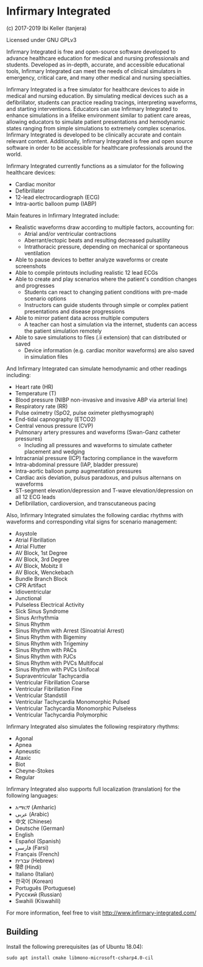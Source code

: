 ﻿# Infirmary Integrated

(c) 2017-2019 Ibi Keller (tanjera)

Licensed under GNU GPLv3

Infirmary Integrated is free and open-source software developed to advance healthcare education for medical and nursing professionals and students. Developed as in-depth, accurate, and accessible educational tools, Infirmary Integrated can meet the needs of clinical simulators in emergency, critical care, and many other medical and nursing specialties.

Infirmary Integrated is a free simulator for healthcare devices to aide in medical and nursing education. By simulating medical devices such as a defibrillator, students can practice reading tracings, interpreting waveforms, and starting interventions. Educators can use Infirmary Integrated to enhance simulations in a lifelike environment similar to patient care areas, allowing educators to simulate patient presentations and hemodynamic states ranging from simple simulations to extremely complex scenarios. Infirmary Integrated is developed to be clinically accurate and contain relevant content. Additionally, Infirmary Integrated is free and open source software in order to be accessible for healthcare professionals around the world.

Infirmary Integrated currently functions as a simulator for the following healthcare devices:

- Cardiac monitor
- Defibrillator
- 12-lead electrocardiograph (ECG)
- Intra-aortic balloon pump (IABP)

Main features in Infirmary Integrated include:

- Realistic waveforms draw according to multiple factors, accounting for:
  - Atrial and/or ventricular contractions
  - Aberrant/ectopic beats and resulting decreased pulsatility
  - Intrathoracic pressure, depending on mechanical or spontaneous ventilation
- Able to pause devices to better analyze waveforms or create screenshots
- Able to compile printouts including realistic 12 lead ECGs
- Able to create and play scenarios where the patient's condition changes and progresses
  - Students can react to changing patient conditions with pre-made scenario options
  - Instructors can guide students through simple or complex patient presentations and disease progressions
- Able to mirror patient data across multiple computers
  - A teacher can host a simulation via the internet, students can access the patient simulation remotely
- Able to save simulations to files (.ii extension) that can distributed or saved
  - Device information (e.g. cardiac monitor waveforms) are also saved in simulation files

And Infirmary Integrated can simulate hemodynamic and other readings including:

- Heart rate (HR)
- Temperature (T)
- Blood pressure (NIBP non-invasive and invasive ABP via arterial line)
- Respiratory rate (RR)
- Pulse oximetry (SpO2, pulse oximeter plethysmograph)
- End-tidal capnography (ETCO2)
- Central venous pressure (CVP)
- Pulmonary artery pressures and waveforms (Swan-Ganz catheter pressures)
  - Including all pressures and waveforms to simulate catheter placement and wedging
- Intracranial pressure (ICP) factoring compliance in the waveform
- Intra-abdominal pressure (IAP, bladder pressure)
- Intra-aortic balloon pump augmentation pressures
- Cardiac axis deviation, pulsus paradoxus, and pulsus alternans on waveforms
- ST-segment elevation/depression and T-wave elevation/depression on all 12 ECG leads
- Defibrillation, cardioversion, and transcutaneous pacing

Also, Infirmary Integrated simulates the following cardiac rhythms with waveforms and corresponding vital signs for scenario management:

- Asystole
- Atrial Fibrillation
- Atrial Flutter
- AV Block, 1st Degree
- AV Block, 3rd Degree
- AV Block, Mobitz II
- AV Block, Wenckebach
- Bundle Branch Block
- CPR Artifact
- Idioventricular
- Junctional
- Pulseless Electrical Activity
- Sick Sinus Syndrome
- Sinus Arrhythmia
- Sinus Rhythm
- Sinus Rhythm with Arrest (Sinoatrial Arrest)
- Sinus Rhythm with Bigeminy
- Sinus Rhythm with Trigeminy
- Sinus Rhythm with PACs
- Sinus Rhythm with PJCs
- Sinus Rhythm with PVCs Multifocal
- Sinus Rhythm with PVCs Unifocal
- Supraventricular Tachycardia
- Ventricular Fibrillation Coarse
- Ventricular Fibrillation Fine
- Ventricular Standstill
- Ventricular Tachycardia Monomorphic Pulsed
- Ventricular Tachycardia Monomorphic Pulseless
- Ventricular Tachycardia Polymorphic

Infirmary Integrated also simulates the following respiratory rhythms:

- Agonal
- Apnea
- Apneustic
- Ataxic
- Biot
- Cheyne-Stokes
- Regular

Infirmary Integrated also supports full localization (translation) for the following languages:

- አማርኛ (Amharic)
- عربى (Arabic)
- 中文 (Chinese)
- Deutsche (German)
- English
- Español (Spanish)
- فارسی (Farsi)
- Français (French)
- עברית (Hebrew)
- हिंदी (Hindi)
- Italiano (Italian)
- 한국어 (Korean)
- Português (Portuguese)
- Русский (Russian)
- Swahili (Kiswahili)

For more information, feel free to visit http://www.infirmary-integrated.com/

## Building

Install the following prerequisites (as of Ubuntu 18.04):

```
sudo apt install cmake libmono-microsoft-csharp4.0-cil
```

